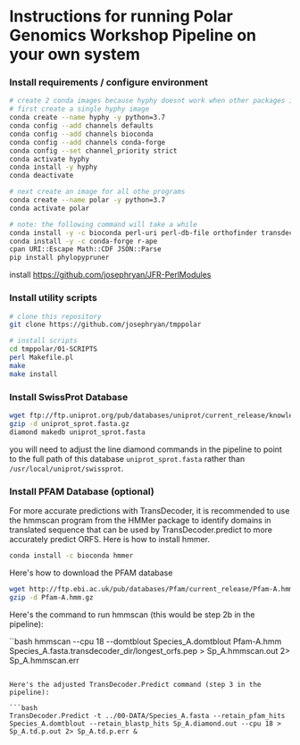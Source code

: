 # Instructions for running Polar Genomics Workshop Pipeline on your own system

### Install requirements / configure environment

```bash
# create 2 conda images because hyphy doesnt work when other packages installed
# first create a single hyphy image
conda create --name hyphy -y python=3.7
conda config --add channels defaults
conda config --add channels bioconda
conda config --add channels conda-forge
conda config --set channel_priority strict
conda activate hyphy
conda install -y hyphy
conda deactivate

# next create an image for all othe programs
conda create --name polar -y python=3.7
conda activate polar

# note: the following command will take a while
conda install -y -c bioconda perl-uri perl-db-file orthofinder transdecoder pal2nal paml
conda install -y -c conda-forge r-ape
cpan URI::Escape Math::CDF JSON::Parse
pip install phylopypruner   
```
install <a href="https://github.com/josephryan/JFR-PerlModules">https://github.com/josephryan/JFR-PerlModules</a>

### Install utility scripts

```bash
# clone this repository
git clone https://github.com/josephryan/tmppolar

# install scripts
cd tmppolar/01-SCRIPTS
perl Makefile.pl 
make
make install
```

### Install SwissProt Database

```bash
wget ftp://ftp.uniprot.org/pub/databases/uniprot/current_release/knowledgebase/complete/uniprot_sprot.fasta.gz
gzip -d uniprot_sprot.fasta.gz
diamond makedb uniprot_sprot.fasta
```
you will need to adjust the line diamond commands in the pipeline to point to the full path of this database `uniprot_sprot.fasta` rather than `/usr/local/uniprot/swissprot`.


### Install PFAM Database (optional)

For more accurate predictions with TransDecoder, it is recommended to use the hmmscan program from the HMMer package to identify domains in translated sequence that can be used by TransDecoder.predict to more accurately predict ORFS. Here is how to install hmmer.

```bash
conda install -c bioconda hmmer
```

Here's how to download the PFAM database

```bash
wget http://ftp.ebi.ac.uk/pub/databases/Pfam/current_release/Pfam-A.hmm.gz
gzip -d Pfam-A.hmm.gz
```

Here's the command to run hmmscan (this would be step 2b in the pipeline):

``bash
hmmscan --cpu 18 --domtblout Species_A.domtblout Pfam-A.hmm Species_A.fasta.transdecoder_dir/longest_orfs.pep > Sp_A.hmmscan.out 2> Sp_A.hmmscan.err
```

Here's the adjusted TransDecoder.Predict command (step 3 in the pipeline):

```bash
TransDecoder.Predict -t ../00-DATA/Species_A.fasta --retain_pfam_hits Species_A.domtblout --retain_blastp_hits Sp_A.diamond.out --cpu 18 > Sp_A.td.p.out 2> Sp_A.td.p.err &
```


